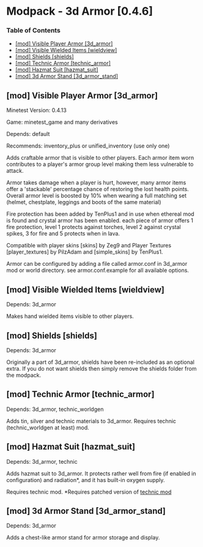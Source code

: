 Modpack - 3d Armor [0.4.6]
==========================

### Table of Contents
<!-- START doctoc generated TOC please keep comment here to allow auto update -->
<!-- DON'T EDIT THIS SECTION, INSTEAD RE-RUN doctoc TO UPDATE -->
<!-- END doctoc generated TOC please keep comment here to allow auto update -->

- [[mod] Visible Player Armor [3d_armor]](#mod-visible-player-armor-3d_armor)
- [[mod] Visible Wielded Items [wieldview]](#mod-visible-wielded-items-wieldview)
- [[mod] Shields [shields]](#mod-shields-shields)
- [[mod] Technic Armor [technic_armor]](#mod-technic-armor-technic_armor)
- [[mod] Hazmat Suit [hazmat_suit]](#mod-hazmat-suit-hazmat_suit)
- [[mod] 3d Armor Stand [3d_armor_stand]](#mod-3d-armor-stand-3d_armor_stand)

<!-- END doctoc generated TOC please keep comment here to allow auto update -->


[mod] Visible Player Armor [3d_armor]
-------------------------------------

Minetest Version: 0.4.13

Game: minetest_game and many derivatives

Depends: default

Recommends: inventory_plus or unified_inventory (use only one)

Adds craftable armor that is visible to other players. Each armor item worn contributes to
a player's armor group level making them less vulnerable to attack.

Armor takes damage when a player is hurt, however, many armor items offer a 'stackable'
percentage chance of restoring the lost health points. Overall armor level is boosted by 10%
when wearing a full matching set (helmet, chestplate, leggings and boots of the same material)

Fire protection has been added by TenPlus1 and in use when ethereal mod is found and crystal
armor has been enabled.  each piece of armor offers 1 fire protection, level 1 protects
against torches, level 2 against crystal spikes, 3 for fire and 5 protects when in lava.

Compatible with player skins [skins] by Zeg9 and Player Textures [player_textures] by PilzAdam
and [simple_skins] by TenPlus1.

Armor can be configured by adding a file called armor.conf in 3d_armor mod or world directory.
see armor.conf.example for all available options.

[mod] Visible Wielded Items [wieldview]
---------------------------------------

Depends: 3d_armor

Makes hand wielded items visible to other players.

[mod] Shields [shields]
-----------------------

Depends: 3d_armor

Originally a part of 3d_armor, shields have been re-included as an optional extra.
If you do not want shields then simply remove the shields folder from the modpack.

[mod] Technic Armor [technic_armor]
-----------------------------------

Depends: 3d_armor, technic_worldgen

Adds tin, silver and technic materials to 3d_armor.
Requires technic (technic_worldgen at least) mod.

[mod] Hazmat Suit [hazmat_suit]
-------------------------------

Depends: 3d_armor, technic

Adds hazmat suit to 3d_armor. It protects rather well from fire (if enabled in configuration) and radiation*, and it has built-in oxygen supply.

Requires technic mod.
*Requires patched version of [technic mod](https://github.com/minetest-technic/technic/pull/275)

[mod] 3d Armor Stand [3d_armor_stand]
-------------------------------------

Depends: 3d_armor

Adds a chest-like armor stand for armor storage and display.
